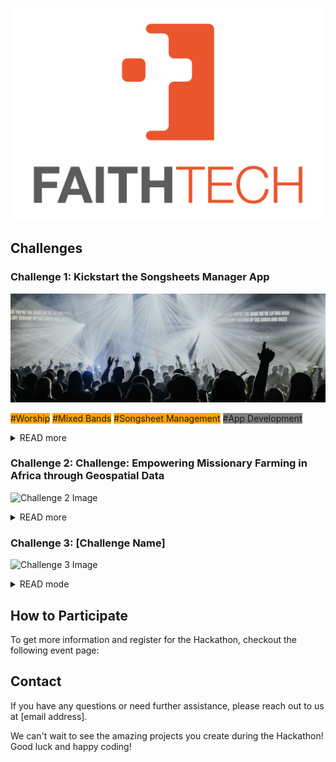 ![Organization Logo](logo.png)

## Challenges

### Challenge 1: Kickstart the Songsheets Manager App
![Challenge 1 Image](challenge_1.jpg)

<span style="background-color: orange">#Worship</span>
<span style="background-color: orange">#Mixed Bands</span>
<span style="background-color: orange">#Songsheet Management</span>
<span style="background-color: gray">#App Development</span>


<details>
<summary>READ more</summary>

##### Introduction 
There are many song sheet applications out there, but none of them do justice to a mixed band. 
Many different users access many different songs, change parts of them and often destroy the song sheet files because they are not in a database where user rights can be assigned for different functions. At the same time, they only mean well when a transposition or capo setting is made. Help with the development of Songsheets Manager, a tailor-made app for mixed bands which helps worship teams work together more easily.

##### Tasks
- Screen Design (Mock-Ups) and implementation in Flutter
- Database modelling and implementation in Java Spring Boot

##### TechStack
<span style="background-color: cyan">#Flutter App</span>
<span style="background-color: gray">#Spring boot Java </span>
<span style="background-color: gray">#MySQL Datenbank</span>

</details>


### Challenge 2: Challenge: Empowering Missionary Farming in Africa through Geospatial Data
![Challenge 2 Image](challenge2.png)

<details>
<summary>READ more</summary>
[Description of the challenge goes here...]
</details>

### Challenge 3: [Challenge Name]
![Challenge 3 Image](challenge3.png)

<details>
<summary>READ mode</summary>
[Description of the challenge goes here...]
</details>

## How to Participate

To get more information and register for the Hackathon, checkout the following event page:



## Contact

If you have any questions or need further assistance, please reach out to us at [email address].

We can't wait to see the amazing projects you create during the Hackathon! Good luck and happy coding!
